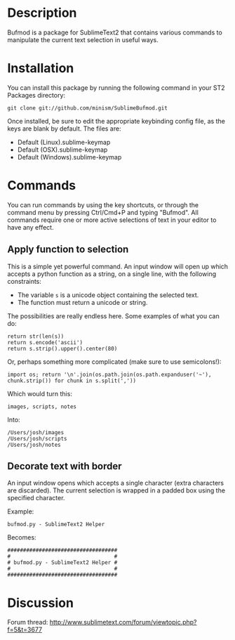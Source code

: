 Description
===========

Bufmod is a package for SublimeText2 that contains various commands to manipulate the current text selection in useful ways.

Installation
============

You can install this package by running the following command in your ST2 Packages directory:
    
    git clone git://github.com/minism/SublimeBufmod.git

Once installed, be sure to edit the appropriate keybinding config file, as the keys are blank by default.  The files are:

* Default (Linux).sublime-keymap
* Default (OSX).sublime-keymap
* Default (Windows).sublime-keymap

Commands
========

You can run commands by using the key shortcuts, or through the command menu by pressing Ctrl/Cmd+P and typing "Bufmod".  All commands require one or more active selections of text in your editor to have any effect.

Apply function to selection
---------------------------

This is a simple yet powerful command.  An input window will open up which accepts a python function as a string, on a single line, with the following constraints:

* The variable `s` is a unicode object containing the selected text.
* The function must return a unicode or string.

The possibilities are really endless here.  Some examples of what you can do:

    return str(len(s))
    return s.encode('ascii')
    return s.strip().upper().center(80)

Or, perhaps something more complicated (make sure to use semicolons!):

    import os; return '\n'.join(os.path.join(os.path.expanduser('~'), chunk.strip()) for chunk in s.split(','))

Which would turn this:
    
    images, scripts, notes

Into:

    /Users/josh/images
    /Users/josh/scripts
    /Users/josh/notes

Decorate text with border
-------------------------

An input window opens which accepts a single character (extra characters are discarded).  The current selection is wrapped in a padded box using the specified character.

Example:

    bufmod.py - SublimeText2 Helper

Becomes:

    ###################################
    #                                 #
    # bufmod.py - SublimeText2 Helper #
    #                                 #
    ###################################

Discussion
==========

Forum thread: http://www.sublimetext.com/forum/viewtopic.php?f=5&t=3677


